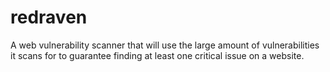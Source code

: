 # redraven

A web vulnerability scanner that will use the large amount of vulnerabilities it scans for to guarantee finding at least one critical issue on a website.
